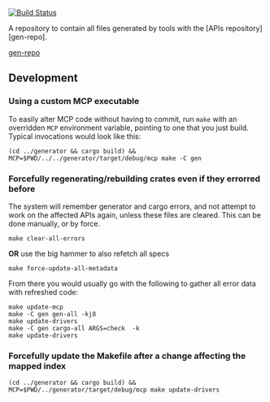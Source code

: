 [![Build Status](https://travis-ci.org/google-apis-rs/generated.svg?branch=master)](https://travis-ci.org/google-apis-rs/generated)

A repository to contain all files generated by tools with the [APIs repository][gen-repo].

[gen-repo](https://github.com/google-apis-rs/apis)

## Development

### Using a custom MCP executable

To easily alter MCP code without having to commit, run `make` with an overridden `MCP` environment variable, pointing
to one that you just build. Typical invocations would look like this:

```
(cd ../generator && cargo build) && MCP=$PWD/../../generator/target/debug/mcp make -C gen
```

### Forcefully regenerating/rebuilding crates even if they errorred before

The system will remember generator and cargo errors, and not attempt to work on the affected APIs again, unless these files are cleared.
This can be done manually, or by force.

```
make clear-all-errors
```
**OR** use the big hammer to also refetch all specs
```
make force-update-all-metadata
```

From there you would usually go with the following to gather all error data with refreshed code:
```
make update-mcp
make -C gen gen-all -kj8
make update-drivers
make -C gen cargo-all ARGS=check  -k
make update-drivers
```

### Forcefully update the Makefile after a change affecting the mapped index

```
(cd ../generator && cargo build) && MCP=$PWD/../generator/target/debug/mcp make update-drivers
```




